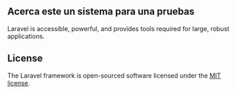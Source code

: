 ## Acerca este un sistema para una pruebas 


Laravel is accessible, powerful, and provides tools required for large, robust applications.

## License

The Laravel framework is open-sourced software licensed under the [MIT license](https://opensource.org/licenses/MIT).
